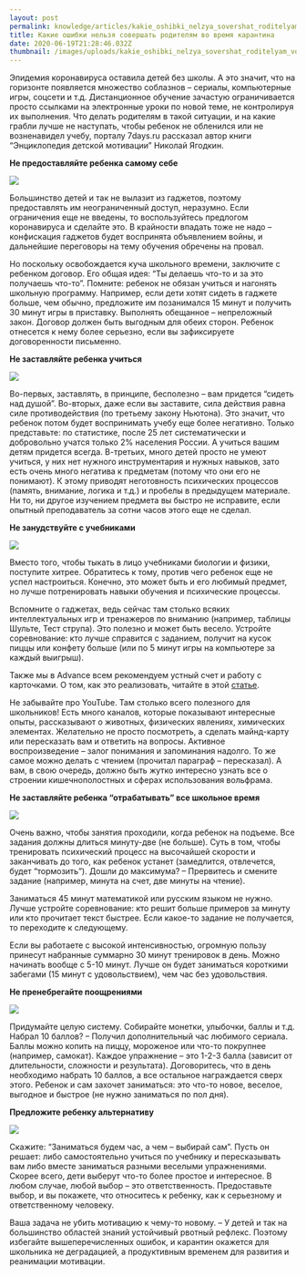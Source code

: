 ```yaml
---
layout: post
permalink: knowledge/articles/kakie_oshibki_nelzya_sovershat_roditelyam_vo_vremya_karantina/index.html
title: Какие ошибки нельзя совершать родителям во время карантина
date: 2020-06-19T21:28:46.032Z
thumbnail: /images/uploads/kakie_oshibki_nelzya_sovershat_roditelyam_vo_vremya_karantina-01.jpg
---
```

Эпидемия коронавируса оставила детей без школы. А это значит, что на горизонте появляется множество соблазнов – сериалы, компьютерные игры, соцсети и т.д. Дистанционное обучение зачастую ограничивается просто ссылками на электронные уроки по новой теме, не контролируя их выполнения. Что делать родителям в такой ситуации, и на какие грабли лучше не наступать, чтобы ребенок не обленился или не возненавидел учебу, порталу 7days.ru рассказал автор книги “Энциклопедия детской мотивации” Николай Ягодкин. 

**Не предоставляйте ребенка самому себе**

![](/images/uploads/kakie_oshibki_nelzya_sovershat_roditelyam_vo_vremya_karantina-02.jpg)

Большинство детей и так не вылазит из гаджетов, поэтому предоставлять им неограниченный доступ, неразумно. Если ограничения еще не введены, то воспользуйтесь предлогом коронавируса и сделайте это. В крайности впадать тоже не надо – конфискация гаджетов будет воспринята объявлением войны, и дальнейшие переговоры на тему обучения обречены на провал. 

Но поскольку освобождается куча школьного времени, заключите с ребенком договор. Его общая идея: “Ты делаешь что-то и за это получаешь что-то”.  Помните: ребенок не обязан учиться и нагонять школьную программу. Например, если дети хотят сидеть в гаджете больше, чем обычно, предложите им позанимался 15 минут и получить 30 минут игры в приставку. Выполнять обещанное – непреложный закон. Договор должен быть выгодным для обеих сторон. Ребенок отнесется к нему более серьезно, если вы зафиксируете договоренности письменно. 

**Не заставляйте ребенка учиться**

![](/images/uploads/kakie_oshibki_nelzya_sovershat_roditelyam_vo_vremya_karantina-03.jpg)

Во-первых, заставлять, в принципе, бесполезно – вам придется “сидеть над душой”. Во-вторых, даже если вы заставите, сила действия равна силе противодействия (по третьему закону Ньютона). Это значит, что ребенок потом будет воспринимать учебу еще более негативно. Только представьте: по статистике, после 25 лет систематически и добровольно учатся только 2% населения России. А учиться вашим детям придется всегда. В-третьих, много детей просто не умеют учиться, у них нет нужного инструментария и нужных навыков, зато есть очень много негатива к предметам (потому что они его не понимают). К этому приводят неготовность психических процессов (память, внимание, логика и т.д.) и пробелы в предыдущем материале. Ни то, ни другое изучением предмета вы быстро не исправите, если опытный преподаватель за сотни часов этого еще не сделал. 

**Не занудствуйте с учебниками**

![](/images/uploads/kakie_oshibki_nelzya_sovershat_roditelyam_vo_vremya_karantina-04.jpg)

Вместо того, чтобы тыкать в лицо учебниками биологии и физики, поступите хитрее. Обратитесь к тому, против чего ребенок еще не успел настроиться. Конечно, это может быть и его любимый предмет, но лучше потренировать навыки обучения и психические процессы.

Вспомните о гаджетах, ведь сейчас там столько всяких интеллектуальных игр и  тренажеров по вниманию (например, таблицы Шульте, Тест струпа). Это полезно и может быть весело. Устройте соревнование: кто лучше справится с заданием, получит на кусок пиццы или конфету больше (или по 5 минут игры на компьютере за каждый выигрыш). 

Также мы в Advance всем рекомендуем устный счет и  работу с карточками. О том, как это реализовать, читайте в этой [статье](../kak_vyuchit_tablicu_umnozheniya/index.html). 

Не забывайте про YouTube. Там столько всего полезного для школьников! Есть много каналов, которые показывают интересные опыты, рассказывают о животных, физических явлениях, химических элементах. Желательно не просто посмотреть, а сделать майнд-карту или пересказать вам и ответить на вопросы. Активное воспроизведение – залог понимания и запоминания надолго. То же самое можно делать с чтением (прочитал параграф – пересказал). А вам, в свою очередь, должно быть жутко интересно узнать все о строении кишечнополостных и сферах использования вольфрама. 

**Не заставляйте ребенка “отрабатывать” все школьное время**

![](/images/uploads/kakie_oshibki_nelzya_sovershat_roditelyam_vo_vremya_karantina-05.jpg)

Очень важно, чтобы занятия проходили, когда ребенок на подъеме. Все задания должны длиться минуту-две (не больше). Суть в том, чтобы тренировать психический процесс на высочайшей скорости и заканчивать до того, как ребенок устанет (замедлится, отвлечется, будет “тормозить”). Дошли до максимума? – Прервитесь и смените задание (например, минута на счет, две минуты на чтение). 

Заниматься 45 минут математикой или русским языком не нужно. Лучше устройте соревнование: кто решит больше примеров за минуту или кто прочитает текст быстрее. Если какое-то задание не получается, то переходите к следующему. 

Если вы работаете с высокой интенсивностью, огромную пользу принесут набранные суммарно 30 минут тренировок в день. Можно начинать вообще с 5-10 минут. Лучше он будет заниматься короткими забегами (15 минут с удовольствием), чем час без удовольствия.

**Не пренебрегайте поощрениями**

![](/images/uploads/kakie_oshibki_nelzya_sovershat_roditelyam_vo_vremya_karantina-06.jpg)

Придумайте целую систему. Собирайте монетки, улыбочки, баллы и т.д. Набрал 10 баллов? – Получил дополнительный час любимого сериала. Баллы можно копить на пиццу, мороженое или что-то покрупнее (например, самокат). Каждое упражнение – это 1-2-3 балла (зависит от длительности, сложности и результата). Договоритесь, что в день необходимо набрать 10 баллов, а все остальное награждается сверх этого. Ребенок и сам захочет заниматься: это что-то новое, веселое, выгодное и быстрое (не нужно заниматься по пол дня). 

**Предложите ребенку альтернативу**

![](/images/uploads/kakie_oshibki_nelzya_sovershat_roditelyam_vo_vremya_karantina-07.jpg)

Скажите: “Заниматься будем час, а чем – выбирай сам”. Пусть он решает: либо самостоятельно учиться по учебнику и пересказывать вам либо вместе заниматься разными веселыми упражнениями. Скорее всего, дети выберут что-то более простое и интересное. В любом случае, любой выбор – это ответственность. Предоставьте выбор, и вы покажете, что относитесь к ребенку, как к серьезному и ответственному человеку. 

Ваша задача не убить мотивацию к чему-то новому. – У детей и так на большинство областей знаний устойчивый рвотный рефлекс. Поэтому избегайте вышеперечисленных ошибок, и карантин окажется для школьника не деградацией, а продуктивным временем для развития и реанимации мотивации.